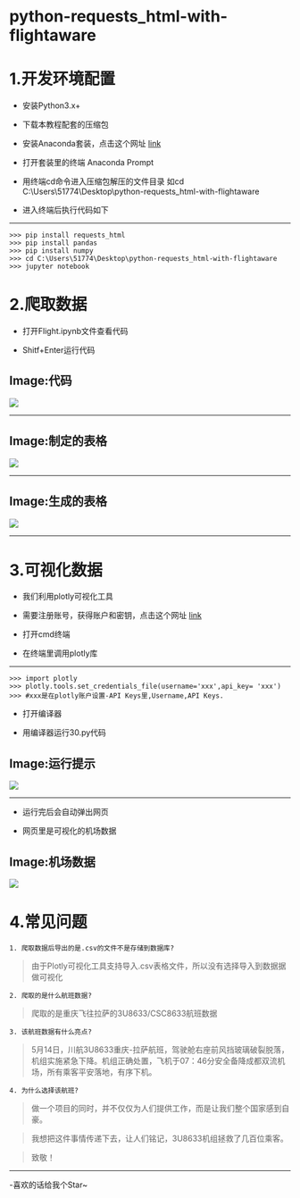 # python-requests_html-with-flightaware #

# 1.开发环境配置 #


- 安装Python3.x+

- 下载本教程配套的压缩包

- 安装Anaconda套装，点击这个网址 [link](https://www.anaconda.com/download/)

- 打开套装里的终端 Anaconda Prompt

- 用终端cd命令进入压缩包解压的文件目录 如cd C:\Users\51774\Desktop\python-requests_html-with-flightaware

- 进入终端后执行代码如下

________________________________________
    >>> pip install requests_html 
	>>> pip install pandas
	>>> pip install numpy
	>>> cd C:\Users\51774\Desktop\python-requests_html-with-flightaware 
	>>> jupyter notebook


# 2.爬取数据 #




- 打开Flight.ipynb文件查看代码

- Shitf+Enter运行代码




## Image:代码 ##
![](https://i.imgur.com/ewPnTD4.png)
_________________________________

## Image:制定的表格 ##

![](https://i.imgur.com/vix3MQA.png)
___________________________________
	
## Image:生成的表格 ##
![](https://i.imgur.com/29twv5J.png)
___________________________________





# 3.可视化数据 #
- 我们利用plotly可视化工具

- 需要注册账号，获得账户和密钥，点击这个网址 [link](https://plot.ly/accounts/login/?action=login#/)

- 打开cmd终端

- 在终端里调用plotly库

________________________________________
    >>> import plotly
    >>> plotly.tools.set_credentials_file(username='xxx',api_key= 'xxx')
    >>> #xxx是在plotly账户设置-API Keys里,Username,API Keys.


- 打开编译器

- 用编译器运行30.py代码

## Image:运行提示 ##

![](https://i.imgur.com/g8vetaz.png) 
____________________________________

- 运行完后会自动弹出网页

- 网页里是可视化的机场数据

## Image:机场数据 ##
![](https://i.imgur.com/T5SpoUN.png) 





# 4.常见问题 #
	1. 爬取数据后导出的是.csv的文件不是存储到数据库?
	
> 由于Plotly可视化工具支持导入.csv表格文件，所以没有选择导入到数据据做可视化
	
	2. 爬取的是什么航班数据?
> 爬取的是重庆飞往拉萨的3U8633/CSC8633航班数据

	3. 该航班数据有什么亮点?
> 5月14日，川航3U8633重庆-拉萨航班，驾驶舱右座前风挡玻璃破裂脱落，机组实施紧急下降。机组正确处置，飞机于07：46分安全备降成都双流机场，所有乘客平安落地，有序下机。

	4. 为什么选择该航班?
> 做一个项目的同时，并不仅仅为人们提供工作，而是让我们整个国家感到自豪。

> 我想把这件事情传递下去，让人们铭记，3U8633机组拯救了几百位乘客。

> 致敬！
____________________________________

-喜欢的话给我个Star~
